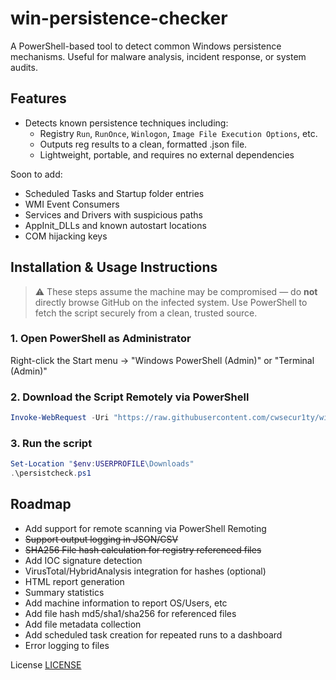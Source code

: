 # win-persistence-checker
A PowerShell-based tool to detect common Windows persistence mechanisms. Useful for malware analysis, incident response, or system audits.

## Features

- Detects known persistence techniques including:
  - Registry `Run`, `RunOnce`, `Winlogon`, `Image File Execution Options`, etc.
  - Outputs reg results to a clean, formatted .json file.
  - Lightweight, portable, and requires no external dependencies

Soon to add:
  - Scheduled Tasks and Startup folder entries
  - WMI Event Consumers
  - Services and Drivers with suspicious paths
  - AppInit_DLLs and known autostart locations
  - COM hijacking keys

## Installation & Usage Instructions

> ⚠️ These steps assume the machine may be compromised — do **not** directly browse GitHub on the infected system. Use PowerShell to fetch the script securely from a clean, trusted source.

### 1. Open PowerShell as Administrator
Right-click the Start menu → "Windows PowerShell (Admin)" or "Terminal (Admin)"

### 2. Download the Script Remotely via PowerShell
```powershell
Invoke-WebRequest -Uri "https://raw.githubusercontent.com/cwsecur1ty/win-persistence-checker/main/persistcheck.ps1" -OutFile "$env:USERPROFILE\Downloads\persistcheck.ps1"
```

### 3. Run the script
```powershell
Set-Location "$env:USERPROFILE\Downloads"
.\persistcheck.ps1
```

## Roadmap
- Add support for remote scanning via PowerShell Remoting
- <s>Support output logging in JSON/CSV</s>
- <s>SHA256 File hash calculation for registry referenced files</s>
- Add IOC signature detection
- VirusTotal/HybridAnalysis integration for hashes (optional)
- HTML report generation
- Summary statistics
- Add machine information to report OS/Users, etc
- Add file hash md5/sha1/sha256 for referenced files
- Add file metadata collection
- Add scheduled task creation for repeated runs to a dashboard
- Error logging to files
  

License [LICENSE](LICENSE.md)
